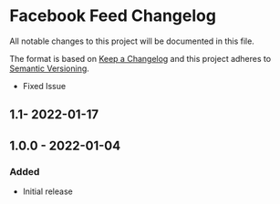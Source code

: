 # Facebook Feed Changelog

All notable changes to this project will be documented in this file.

The format is based on [Keep a Changelog](http://keepachangelog.com/) and this project adheres to [Semantic Versioning](http://semver.org/).


- Fixed Issue
## 1.1- 2022-01-17

## 1.0.0 - 2022-01-04

### Added
- Initial release
